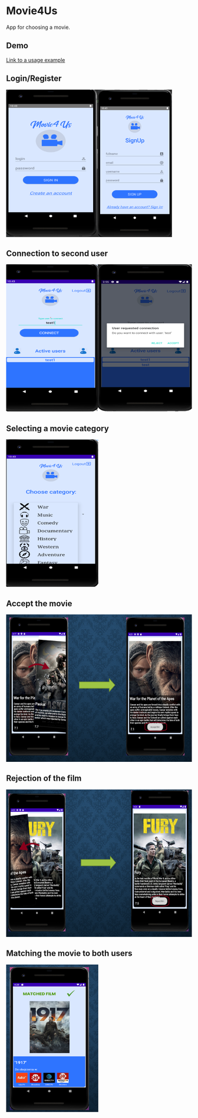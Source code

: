 # Movie4Us

App for choosing a movie.

## Demo 
[Link to a usage example](https://www.youtube.com/watch?v=tH0CrgiaG9c)
## Login/Register
<img src="Demo/4.PNG" width="250" height="400"><img src="Demo/5.PNG" width="200" height="400">

## Connection to second user
<img src="Demo/6.PNG" width="550" height="400">

## Selecting a movie category
<img src="Demo/7.PNG" width="250" height="400">

## Accept the movie
<img src="Demo/1.PNG" width="550" height="400">

## Rejection of the film
<img src="Demo/2.PNG" width="550" height="400">

## Matching the movie to both users 
<img src="Demo/3.PNG" width="250" height="400">